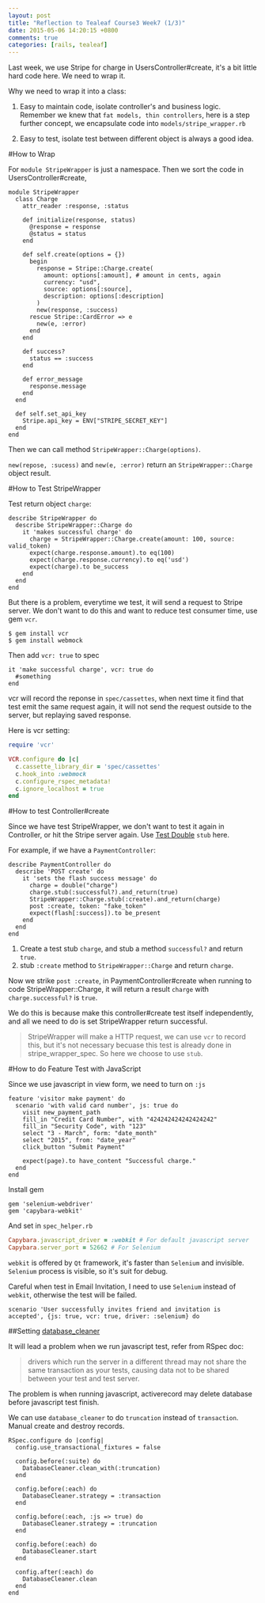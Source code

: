 ```yaml
---
layout: post
title: "Reflection to Tealeaf Course3 Week7 (1/3)"
date: 2015-05-06 14:20:15 +0800
comments: true
categories: [rails, tealeaf]
---
```


Last week, we use Stripe for charge in UsersController#create, it's a bit little hard code here. We need to wrap it.

Why we need to wrap it into a class:

1. Easy to maintain code, isolate controller's and business logic. Remember we knew that `fat models, thin controllers`, here is a step further concept, we encapsulate code into `models/stripe_wrapper.rb`

2. Easy to test, isolate test between different object is always a good idea.

#How to Wrap

For `module StripeWrapper` is just a namespace. Then we sort the code in UsersController#create,

```
module StripeWrapper
  class Charge
    attr_reader :response, :status
    
    def initialize(response, status)
      @response = response
      @status = status
    end

    def self.create(options = {})      
      begin
        response = Stripe::Charge.create(
          amount: options[:amount], # amount in cents, again
          currency: "usd",
          source: options[:source],
          description: options[:description]
        )
        new(response, :success)
      rescue Stripe::CardError => e
        new(e, :error)
      end
    end

    def success?
      status == :success
    end

    def error_message
      response.message
    end
  end

  def self.set_api_key
    Stripe.api_key = ENV["STRIPE_SECRET_KEY"]
  end
end
```

Then we can call method `StripeWrapper::Charge(options)`.

`new(repose, :sucess)` and `new(e, :error)` return an `StripeWrapper::Charge` object result.

#How to Test StripeWrapper

Test return object `charge`:

```
describe StripeWrapper do
  describe StripeWrapper::Charge do
    it 'makes successful charge' do
      charge = StripeWrapper::Charge.create(amount: 100, source: valid_token)
      expect(charge.response.amount).to eq(100)
      expect(charge.response.currency).to eq('usd')
      expect(charge).to be_success
    end
  end
end
```

But there is a problem, everytime we test, it will send a request to Stripe server. We don't want to do this and want to reduce test consumer time, use gem `vcr`.

```
$ gem install vcr
$ gem install webmock
```

Then add `vcr: true` to spec

```
it 'make successful charge', vcr: true do
  #something
end
```

vcr will record the reponse in `spec/cassettes`, when next time it find that test emit the same request again, it will not send the request outside to the server, but replaying saved response.

Here is vcr setting:

```ruby spec_helper.rb
require 'vcr'

VCR.configure do |c|
  c.cassette_library_dir = 'spec/cassettes'
  c.hook_into :webmock
  c.configure_rspec_metadata!
  c.ignore_localhost = true
end
```

#How to test Controller#create

Since we have test StripeWrapper, we don't want to test it again in Controller, or hit the Stripe server again. Use [Test Double](http://en.wikipedia.org/wiki/Test_double) `stub` here.

For example, if we have a `PaymentController`:

```
describe PaymentController do
  describe 'POST create' do
    it 'sets the flash success message' do
      charge = double("charge")
      charge.stub(:successful?).and_return(true)
      StripeWrapper::Charge.stub(:create).and_return(charge)
      post :create, token: "fake_token"
      expect(flash[:success]).to be_present
    end
  end
end
```

1. Create a test stub `charge`, and stub a method `successful?` and return `true`.
2. stub `:create` method to `StripeWrapper::Charge` and return `charge`.

Now we strike `post :create`, in PaymentController#create when running to code StripeWrapper::Charge, it will return a result `charge` with `charge.successful?` is `true`.

We do this is because make this controller#create test itself independently, and all we need to do is set StripeWrapper return successful.

> StripeWrapper will make a HTTP request, we can use `vcr` to record this, but it's not necessary becuase this test is already done in stripe_wrapper_spec. So here we choose to use `stub`.

#How to do Feature Test with JavaScript

Since we use javascript in view form, we need to turn on `:js`

```
feature 'visitor make payment' do
  scenario 'with valid card number', js: true do
    visit new_payment_path
    fill_in "Credit Card Number", with "424242424242424242"
    fill_in "Security Code", with "123"
    select "3 - March", form: "date_month"
    select "2015", from: "date_year"
    click_button "Submit Payment"

    expect(page).to have_content "Successful charge."
  end
end
```

Install gem

```
gem 'selenium-webdriver'
gem 'capybara-webkit'
```

And set in `spec_helper.rb`

```ruby
Capybara.javascript_driver = :webkit # For default javascript server
Capybara.server_port = 52662 # For Selenium
```

`webkit` is offered by `Qt` framework, it's faster than `Selenium` and invisible. `Selenium` process is visible, so it's suit for debug.

Careful when test in Email Invitation, I need to use `Selenium` instead of `webkit`, otherwise the test will be failed.

```
scenario 'User successfully invites friend and invitation is accepted', {js: true, vcr: true, driver: :selenium} do
```

##Setting [database_cleaner](https://github.com/DatabaseCleaner/database_cleaner)

It will lead a problem when we run javascript test, refer from RSpec doc:

> drivers which run the server in a different thread may not share the same transaction as your tests, causing data not to be shared between your test and test server.

The problem is when running javascript, activerecord may delete database before javascript test finish.

We can use `database_cleaner` to do `truncation` instead of `transaction`. Manual create and destroy records.

```
RSpec.configure do |config|
  config.use_transactional_fixtures = false

  config.before(:suite) do
    DatabaseCleaner.clean_with(:truncation)
  end

  config.before(:each) do
    DatabaseCleaner.strategy = :transaction
  end

  config.before(:each, :js => true) do
    DatabaseCleaner.strategy = :truncation
  end

  config.before(:each) do
    DatabaseCleaner.start
  end

  config.after(:each) do
    DatabaseCleaner.clean
  end
end
```

